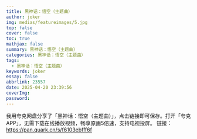 ```yaml
---
title: 黑神话：悟空（主题曲）
author: joker
img: medias/featureimages/5.jpg
top: false
cover: false
toc: true
mathjax: false
summary: 黑神话：悟空（主题曲）
categories: 黑神话：悟空（主题曲）
tags:
  - 黑神话：悟空（主题曲）
keywords: joker
essay: false
abbrlink: 23557
date: 2025-04-20 23:39:56
coverImg:
password:
---
```


我用夸克网盘分享了「黑神话：悟空（主题曲）」，点击链接即可保存。打开「夸克APP」，无需下载在线播放视频，畅享原画5倍速，支持电视投屏。
链接：https://pan.quark.cn/s/f6103ebfff6f
